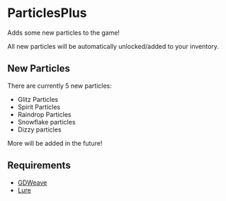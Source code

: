 # ParticlesPlus

Adds some new particles to the game!

All new particles will be automatically unlocked/added to your inventory.

## New Particles

There are currently 5 new particles:
- Glitz Particles
- Spirit Particles
- Raindrop Particles
- Snowflake particles
- Dizzy particles

More will be added in the future!

## Requirements

- [GDWeave](https://github.com/NotNite/GDWeave/tree/main)
- [Lure](https://github.com/Sulayre/WebfishingLure)
